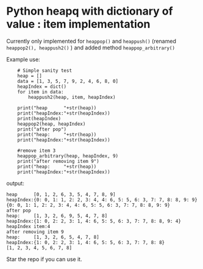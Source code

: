 Python heapq with dictionary of value : item implementation
=======================================

Currently only implemented for ```heappop()``` and ```heappush()``` (renamed ```heappop2(), heappush2()``` ) 
and added method ```heappop_arbitrary()```

Example use:
```
    # Simple sanity test
    heap = []
    data = [1, 3, 5, 7, 9, 2, 4, 6, 8, 0]
    heapIndex = dict()
    for item in data:
        heappush2(heap, item, heapIndex)
    
    print("heap      "+str(heap))
    print("heapIndex:"+str(heapIndex))
    print(heapIndex)
    heappop2(heap, heapIndex)
    print("after pop")
    print("heap:     "+str(heap))
    print("heapIndex:"+str(heapIndex))
    
    #remove item 3
    heappop_arbitrary(heap, heapIndex, 9)
    print("after removing item 9")
    print("heap:     "+str(heap))
    print("heapIndex:"+str(heapIndex))
```

output:
```
heap      [0, 1, 2, 6, 3, 5, 4, 7, 8, 9]
heapIndex:{0: 0, 1: 1, 2: 2, 3: 4, 4: 6, 5: 5, 6: 3, 7: 7, 8: 8, 9: 9}
{0: 0, 1: 1, 2: 2, 3: 4, 4: 6, 5: 5, 6: 3, 7: 7, 8: 8, 9: 9}
after pop
heap:     [1, 3, 2, 6, 9, 5, 4, 7, 8]
heapIndex:{1: 0, 2: 2, 3: 1, 4: 6, 5: 5, 6: 3, 7: 7, 8: 8, 9: 4}
heapIndex item:4
after removing item 9
heap:     [1, 3, 2, 6, 5, 4, 7, 8]
heapIndex:{1: 0, 2: 2, 3: 1, 4: 6, 5: 5, 6: 3, 7: 7, 8: 8}
[1, 2, 3, 4, 5, 6, 7, 8]
```


Star the repo if you can use it.